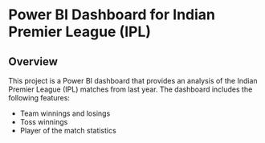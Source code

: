# Power BI Dashboard for Indian Premier League (IPL)

## Overview

This project is a Power BI dashboard that provides an analysis of the Indian Premier League (IPL) matches from last year. The dashboard includes the following features:

- Team winnings and losings
- Toss winnings
- Player of the match statistics


